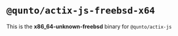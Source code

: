 # `@qunto/actix-js-freebsd-x64`

This is the **x86_64-unknown-freebsd** binary for `@qunto/actix-js`
